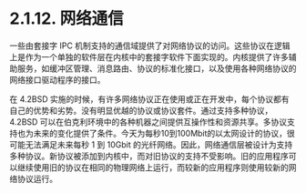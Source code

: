 # 2.1.12. 网络通信

一些由套接字 IPC 机制支持的通信域提供了对网络协议的访问。这些协议在逻辑上是作为一个单独的软件层在内核中的套接字软件下面实现的。内核提供了许多辅助服务，如缓冲区管理、消息路由、协议的标准化接口，以及使用各种网络协议的网络接口驱动程序的接口。

在 4.2BSD 实施的时候，有许多网络协议正在使用或正在开发中，每个协议都有自己的优势和劣势。没有明显优越的协议或协议套件。通过支持多种协议，4.2BSD 可以在伯克利环境中的各种机器之间提供互操作性和资源共享。多协议支持也为未来的变化提供了条件。今天为每秒10到100Mbit的以太网设计的协议，很可能无法满足未来每秒 1 到 10Gbit 的光纤网络。因此，网络通信层被设计为支持多种协议。新协议被添加到内核中，而对旧协议的支持不受影响。旧的应用程序可以继续使用旧的协议在相同的物理网络上运行，而较新的应用程序则使用较新的网络协议运行。
